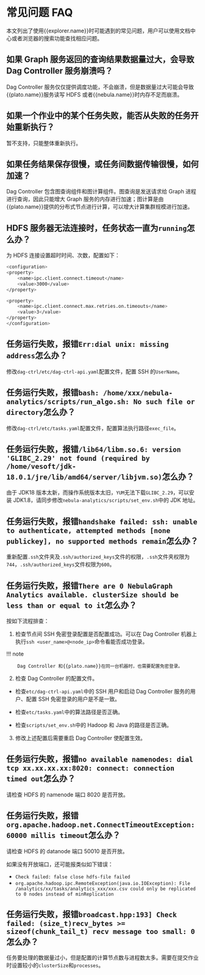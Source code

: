 # 常见问题 FAQ

本文列出了使用{{explorer.name}}时可能遇到的常见问题，用户可以使用文档中心或者浏览器的搜索功能查找相应问题。

## 如果 Graph 服务返回的查询结果数据量过大，会导致 Dag Controller 服务崩溃吗？

Dag Controller 服务仅仅提供调度功能，不会崩溃，但是数据量过大可能会导致{{plato.name}}服务读写 HDFS 或者{{nebula.name}}时内存不足而崩溃。

## 如果一个作业中的某个任务失败，能否从失败的任务开始重新执行？

暂不支持，只能整体重新执行。

## 如果任务结果保存很慢，或任务间数据传输很慢，如何加速？

Dag Controller 包含图查询组件和图计算组件。图查询是发送请求给 Graph 进程进行查询，因此只能增大 Graph 服务的内存进行加速；图计算是由{{plato.name}}提供的分布式节点进行计算，可以增大计算集群规模进行加速。

## HDFS 服务器无法连接时，任务状态一直为`running`怎么办？

为 HDFS 连接设置超时时间、次数，配置如下：

```bash
<configuration>
<property>
    <name>ipc.client.connect.timeout</name>
    <value>3000</value>
</property>

<property>
    <name>ipc.client.connect.max.retries.on.timeouts</name>
    <value>3</value>
</property>
</configuration>
```

## 任务运行失败，报错`Err:dial unix: missing address`怎么办？

修改`dag-ctrl/etc/dag-ctrl-api.yaml`配置文件，配置 SSH 的`UserName`。

## 任务运行失败，报错`bash: /home/xxx/nebula-analytics/scripts/run_algo.sh: No such file or directory`怎么办？

修改`dag-ctrl/etc/tasks.yaml`配置文件，配置算法执行路径`exec_file`。

## 任务运行失败，报错`/lib64/libm.so.6: version 'GLIBC_2.29' not found (required by /home/vesoft/jdk-18.0.1/jre/lib/amd64/server/libjvm.so)`怎么办？

由于 JDK18 版本太新，而操作系统版本太旧，`YUM`无法下载`GLIBC_2.29`，可以安装 JDK1.8，请同步修改`nebula-analytics/scripts/set_env.sh`中的 JDK 地址。

## 任务运行失败，报错`handshake failed: ssh: unable to authenticate, attempted methods [none publickey], no supported methods remain`怎么办？

重新配置`.ssh`文件夹及`.ssh/authorized_keys`文件的权限，`.ssh`文件夹权限为`744`，`.ssh/authorized_keys`文件权限为`600`。

## 任务运行失败，报错`There are 0 NebulaGraph Analytics available. clusterSize should be less than or equal to it`怎么办？

按如下流程排查：

1. 检查节点间 SSH 免密登录配置是否配置成功。可以在 Dag Controller 机器上执行`ssh <user_name>@<node_ip>`命令看能否成功登录。

  !!! note

        Dag Controller 和{{plato.name}}在同一台机器时，也需要配置免密登录。

2. 检查 Dag Controller 的配置文件。

  - 检查`etc/dag-ctrl-api.yaml`中的 SSH 用户和启动 Dag Controller 服务的用户、配置 SSH 免密登录的用户是不是一致。

  - 检查`etc/tasks.yaml`中的算法路径是否正确。

  - 检查`scripts/set_env.sh`中的 Hadoop 和 Java 的路径是否正确。

3. 修改上述配置后需要重启 Dag Controller 使配置生效。

## 任务运行失败，报错`no available namenodes: dial tcp xx.xx.xx.xx:8020: connect: connection timed out`怎么办？

请检查 HDFS 的 namenode 端口 8020 是否开放。

## 任务运行失败，报错`org.apache.hadoop.net.ConnectTimeoutException: 60000 millis timeout`怎么办？

请检查 HDFS 的 datanode 端口 50010 是否开放。

如果没有开放端口，还可能报类似如下错误：

- `Check failed: false close hdfs-file failed`
- `org.apache.hadoop.ipc.RemoteException(java.io.IOException): File /analytics/xx/tasks/analytics_xxx/xxx.csv could only be replicated to 0 nodes instead of minReplication`


## 任务运行失败，报错`broadcast.hpp:193] Check failed: (size_t)recv_bytes >= sizeof(chunk_tail_t) recv message too small: 0`怎么办？

任务要处理的数据量过小，但是配置的计算节点数与进程数太多。需要在提交作业时设置较小的`clusterSize`和`processes`。
